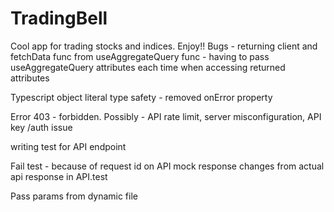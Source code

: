 # TradingBell
Cool app for trading stocks and indices.
Enjoy!! 
Bugs - returning client and fetchData func from useAggregateQuery func
     - having to pass useAggregateQuery attributes each time when accessing returned attributes

Typescript object literal type safety - removed onError property 

Error 403 - forbidden. Possibly - API rate limit, server misconfiguration, API key /auth issue 

writing test for API endpoint 

Fail test - because of request id on API mock response changes from actual api response in API.test
 
Pass params from dynamic file 